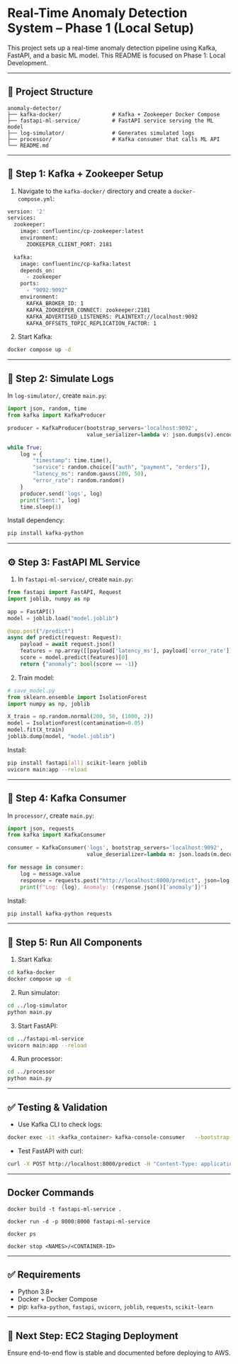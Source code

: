 # Real-Time Anomaly Detection System – Phase 1 (Local Setup)

This project sets up a real-time anomaly detection pipeline using Kafka, FastAPI, and a basic ML model. This README is focused on Phase 1: Local Development.

---

## 📁 Project Structure
```
anomaly-detector/
├── kafka-docker/                # Kafka + Zookeeper Docker Compose
├── fastapi-ml-service/          # FastAPI service serving the ML model
├── log-simulator/               # Generates simulated logs
├── processor/                   # Kafka consumer that calls ML API
└── README.md
```

---

## 🐳 Step 1: Kafka + Zookeeper Setup

1. Navigate to the `kafka-docker/` directory and create a `docker-compose.yml`:
```bash
version: '2'
services:
  zookeeper:
    image: confluentinc/cp-zookeeper:latest
    environment:
      ZOOKEEPER_CLIENT_PORT: 2181

  kafka:
    image: confluentinc/cp-kafka:latest
    depends_on:
      - zookeeper
    ports:
      - "9092:9092"
    environment:
      KAFKA_BROKER_ID: 1
      KAFKA_ZOOKEEPER_CONNECT: zookeeper:2181
      KAFKA_ADVERTISED_LISTENERS: PLAINTEXT://localhost:9092
      KAFKA_OFFSETS_TOPIC_REPLICATION_FACTOR: 1
```

2. Start Kafka:
```bash
docker compose up -d
```

---

## 📝 Step 2: Simulate Logs

In `log-simulator/`, create `main.py`:
```python
import json, random, time
from kafka import KafkaProducer

producer = KafkaProducer(bootstrap_servers='localhost:9092',
                         value_serializer=lambda v: json.dumps(v).encode('utf-8'))

while True:
    log = {
        "timestamp": time.time(),
        "service": random.choice(["auth", "payment", "orders"]),
        "latency_ms": random.gauss(200, 50),
        "error_rate": random.random()
    }
    producer.send('logs', log)
    print("Sent:", log)
    time.sleep(1)
```
Install dependency:
```bash
pip install kafka-python
```

---

## ⚙️ Step 3: FastAPI ML Service

1. In `fastapi-ml-service/`, create `main.py`:
```python
from fastapi import FastAPI, Request
import joblib, numpy as np

app = FastAPI()
model = joblib.load("model.joblib")

@app.post("/predict")
async def predict(request: Request):
    payload = await request.json()
    features = np.array([[payload['latency_ms'], payload['error_rate']]])
    score = model.predict(features)[0]
    return {"anomaly": bool(score == -1)}
```

2. Train model:
```python
# save_model.py
from sklearn.ensemble import IsolationForest
import numpy as np, joblib

X_train = np.random.normal(200, 50, (1000, 2))
model = IsolationForest(contamination=0.05)
model.fit(X_train)
joblib.dump(model, "model.joblib")
```

Install:
```bash
pip install fastapi[all] scikit-learn joblib
uvicorn main:app --reload
```

---

## 🧾 Step 4: Kafka Consumer

In `processor/`, create `main.py`:
```python
import json, requests
from kafka import KafkaConsumer

consumer = KafkaConsumer('logs', bootstrap_servers='localhost:9092',
                         value_deserializer=lambda m: json.loads(m.decode('utf-8')))

for message in consumer:
    log = message.value
    response = requests.post("http://localhost:8000/predict", json=log)
    print(f"Log: {log}, Anomaly: {response.json()['anomaly']}")
```

Install:
```bash
pip install kafka-python requests
```

---

## 🔁 Step 5: Run All Components

1. Start Kafka:
```bash
cd kafka-docker
docker compose up -d
```

2. Run simulator:
```bash
cd ../log-simulator
python main.py
```

3. Start FastAPI:
```bash
cd ../fastapi-ml-service
uvicorn main:app --reload
```

4. Run processor:
```bash
cd ../processor
python main.py
```

---

## ✅ Testing & Validation

- Use Kafka CLI to check logs:
```bash
docker exec -it <kafka_container> kafka-console-consumer   --bootstrap-server localhost:9092   --topic logs   --from-beginning
```

- Test FastAPI with curl:
```bash
curl -X POST http://localhost:8000/predict -H "Content-Type: application/json" -d '{"latency_ms": 250, "error_rate": 0.4}'
```

---
## Docker Commands

```docker build -t fastapi-ml-service .```

```docker run -d -p 8000:8000 fastapi-ml-service```

```docker ps```

```docker stop <NAMES>/<CONTAINER-ID>```

---

## ✅ Requirements

- Python 3.8+
- Docker + Docker Compose
- pip: `kafka-python`, `fastapi`, `uvicorn`, `joblib`, `requests`, `scikit-learn`

---

## 📌 Next Step: EC2 Staging Deployment

Ensure end-to-end flow is stable and documented before deploying to AWS.
